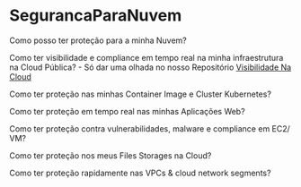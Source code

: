 # SegurancaParaNuvem

Como posso ter proteção para a minha Nuvem?

Como ter visibilidade e compliance em tempo real na minha infraestrutura na Cloud Pública?
    - Só dar uma olhada no nosso Repositório <a href="https://github.com/SecurityForCloudBuilders/SegurancaParaNuvem/tree/main/SegurancaParaCloudESecOps/VisibilidadeNaCloud"> Visibilidade Na Cloud </a>

Como ter proteção nas minhas Container Image e Cluster Kubernetes?

Como ter proteção em tempo real nas minhas Aplicações Web?

Como ter proteção contra vulnerabilidades, malware e compliance em EC2/ VM?

Como ter proteção nos meus Files Storages na Cloud?

Como ter proteção rapidamente nas VPCs & cloud network segments?
